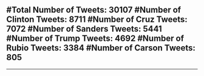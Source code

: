 #Total Number of Tweets: 30107 
#Number of Clinton Tweets: 8711
#Number of Cruz Tweets: 7072
#Number of Sanders Tweets: 5441
#Number of Trump Tweets: 4692
#Number of Rubio Tweets: 3384
#Number of Carson Tweets: 805
---
---
